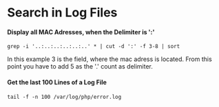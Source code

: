 # Search in Log Files

#### Display all MAC Adresses, when the Delimiter is ':'

	grep -i '..:..:..:..:..:..' * | cut -d ':' -f 3-8 | sort

In this example 3 is the field, where the mac adress is located. From this point you have to add 5 as the '.' count as delimiter.

#### Get the last 100 Lines of a Log File

	tail -f -n 100 /var/log/php/error.log
